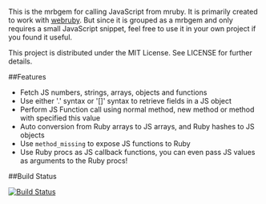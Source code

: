 This is the mrbgem for calling JavaScript from mruby. It is primarily created to work with [webruby](https://github.com/xxuejie/webruby). But since it is grouped as a mrbgem and only requires a small JavaScript snippet, feel free to use it in your own project if you found it useful.

This project is distributed under the MIT License. See LICENSE for further details.

##Features

* Fetch JS numbers, strings, arrays, objects and functions
* Use either '.' syntax or '[]' syntax to retrieve fields in a JS object
* Perform JS Function call using normal method, new method or method with specified this value
* Auto conversion from Ruby arrays to JS arrays, and Ruby hashes to JS objects
* Use `method_missing` to expose JS functions to Ruby
* Use Ruby procs as JS callback functions, you can even pass JS values as arguments to the Ruby procs!

##Build Status

[![Build Status](https://drone.io/github.com/xxuejie/mruby-js/status.png)](https://drone.io/github.com/xxuejie/mruby-js/latest)
